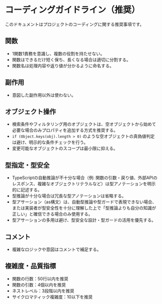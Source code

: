 # コーディングガイドライン（推奨）

このドキュメントはプロジェクトのコーディングに関する推奨事項です。

## 関数
- 1関数1責務を意識し、複数の役割を持たせない。
- 関数はできるだけ短く保ち、長くなる場合は適切に分割する。
- 関数名は処理内容や返り値が分かるように命名する。

## 副作用
- 意図した副作用以外は使わない。

## オブジェクト操作
- 検索条件やフィルタリング用のオブジェクトは、空オブジェクトから始めて必要な場合のみプロパティを追加する方式を推奨する。
- `if (Object.keys(obj).length > 0)` のような空オブジェクトの真偽値判定は避け、明示的な条件チェックを行う。
- 変更可能なオブジェクトのスコープは最小限に抑える。

## 型指定・型安全
- TypeScriptの自動推論が不十分な場合（例: 関数の引数・戻り値、外部APIのレスポンス、複雑なオブジェクトリテラルなど）は型アノテーションを明示的に記述する。
- 型推論が十分な場合は冗長な型アノテーションは省略する。
- 型アサーション（as構文）は、自動型推論や型ガードで表現できない場合、または実装者が型安全性を十分に理解した上で「型推論よりも自分の知識が正しい」と確信できる場合のみ使用する。
- 型アサーションの多用は避け、型安全な設計・型ガードの活用を優先する。

## コメント
- 複雑なロジックや意図はコメントで補足する。

## 複雑度・品質指標
- 関数の行数：50行以内を推奨
- 関数の引数：4個以内を推奨  
- ネストレベル：3段階以内を推奨
- サイクロマティック複雑度：10以下を推奨
